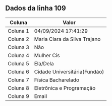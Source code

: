 ## Dados da linha 109

| Coluna | Valor |
|--------|-------|
| Coluna 1 | 04/09/2024 17:41:29 |
| Coluna 2 | Maria Clara da Silva Trajano |
| Coluna 3 | Não |
| Coluna 4 | Mulher Cis |
| Coluna 5 | Ela/Dela |
| Coluna 6 | Cidade Universitária(Fundão) |
| Coluna 7 | Física Bacharelado |
| Coluna 8 | Eletrônica e Programação |
| Coluna 9 | Email |
